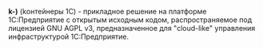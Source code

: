__k-)__ (kонтейнеры 1С) - прикладное решение на платформе 1С:Предприятие с открытым исходным кодом, распространяемое под лицензией GNU AGPL v3, предназначенное для "cloud-like" управления инфраструктурой 1С:Предприятие.

<!--

**Here are some ideas to get you started:**

🙋‍♀️ A short introduction - what is your organization all about?
🌈 Contribution guidelines - how can the community get involved?
👩‍💻 Useful resources - where can the community find your docs? Is there anything else the community should know?
🍿 Fun facts - what does your team eat for breakfast?
🧙 Remember, you can do mighty things with the power of [Markdown](https://docs.github.com/github/writing-on-github/getting-started-with-writing-and-formatting-on-github/basic-writing-and-formatting-syntax)
-->
